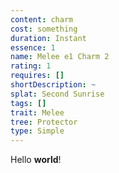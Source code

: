 ```yaml
---
content: charm
cost: something
duration: Instant
essence: 1
name: Melee e1 Charm 2
rating: 1
requires: []
shortDescription: ~
splat: Second Sunrise
tags: []
trait: Melee
tree: Protector
type: Simple
---
```


Hello **world**!
